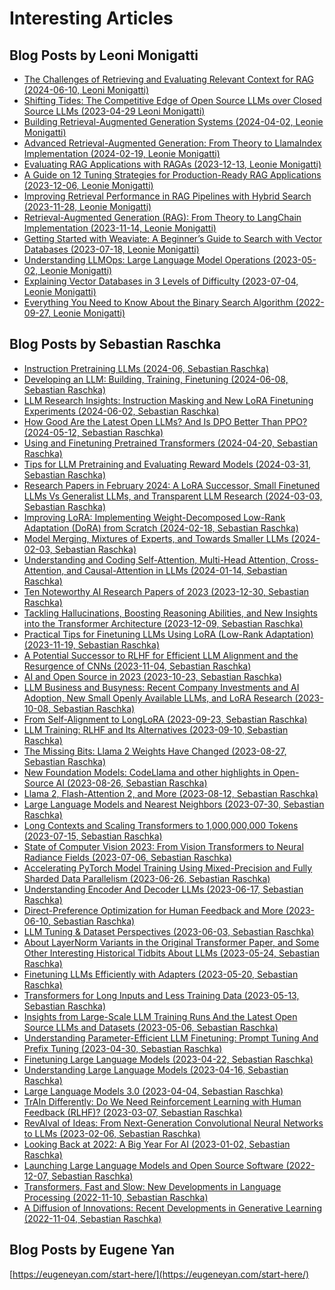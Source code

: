 # Interesting Articles

## Blog Posts by Leoni Monigatti

- [The Challenges of Retrieving and Evaluating Relevant Context for RAG (2024-06-10, Leoni Monigatti)](https://towardsdatascience.com/the-challenges-of-retrieving-and-evaluating-relevant-context-for-rag-e362f6eaed34)
- [Shifting Tides: The Competitive Edge of Open Source LLMs over Closed Source LLMs (2023-04-29 Leoni Monigatti)](https://towardsdatascience.com/shifting-tides-the-competitive-edge-of-open-source-llms-over-closed-source-llms-aee76018b5c7)
- [Building Retrieval-Augmented Generation Systems (2024-04-02, Leonie Monigatti)]()
- [Advanced Retrieval-Augmented Generation: From Theory to LlamaIndex Implementation (2024-02-19, Leonie Monigatti)]()
- [Evaluating RAG Applications with RAGAs (2023-12-13, Leonie Monigatti)]()
- [A Guide on 12 Tuning Strategies for Production-Ready RAG Applications (2023-12-06, Leonie Monigatti)]()
- [Improving Retrieval Performance in RAG Pipelines with Hybrid Search (2023-11-28, Leonie Monigatti)]()
- [Retrieval-Augmented Generation (RAG): From Theory to LangChain Implementation (2023-11-14, Leonie Monigatti)]()
- [Getting Started with Weaviate: A Beginner’s Guide to Search with Vector Databases (2023-07-18, Leonie Monigatti)]()
- [Understanding LLMOps: Large Language Model Operations (2023-05-02, Leonie Monigatti)]()
- [Explaining Vector Databases in 3 Levels of Difficulty (2023-07-04, Leonie Monigatti)]()
- [Everything You Need to Know About the Binary Search Algorithm (2022-09-27, Leonie Monigatti)](https://medium.com/towards-data-science/everything-you-need-to-know-about-the-binary-search-algorithm-6bc4f9a3127d)


<!--
- [The Kaggle Blueprints: Unlocking Winning Approaches to Data Science Competitions (2023-03-01, Leonie Monigatti)]()
- [The Challenges of Retrieving and Evaluating Relevant Context for RAG (2023-06-10, Leonie Monigatti)]()
- [Shifting Tides: The Competitive Edge of Open Source LLMs over Closed Source LLMs (2023-04-29, Leonie Monigatti)]()
- [Intro to DSPy: Goodbye Prompting, Hello Programming! (2023-02-27, Leonie Monigatti)]()
- [2023 in Review: Recapping the Post-ChatGPT Era and What to Expect for 2024 (2023-12-18, Leonie Monigatti)]()
- [Recreating Amazon’s New Generative AI Feature: Product Review Summaries (2023-11-21, Leonie Monigatti)]()
- [Recreating Andrej Karpathy’s Weekend Project — a Movie Search Engine (2023-11-07, Leonie Monigatti)]()
- [Why OpenAI’s API Is More Expensive for Non-English Languages (2023-08-16, Leonie Monigatti)]()
- [Towards Green AI: How to Make Deep Learning Models More Efficient in Production (2023-08-08, Leonie Monigatti)]()
- [Easily Estimate Your OpenAI API Costs with Tiktoken (2023-08-01, Leonie Monigatti)]()
- [Boosting PyTorch Inference on CPU: From Post-Training Quantization to Multithreading (2023-06-13, Leonie Monigatti)]()
- [10 Exciting Project Ideas Using Large Language Models (LLMs) for Your Portfolio (2023-05-15, Leonie Monigatti)]()
- [Getting Started with LangChain: A Beginner’s Guide to Building LLM-Powered Applications (2023-04-25, Leonie Monigatti)]()
- [Cutout, Mixup, and Cutmix: Implementing Modern Image Augmentations in PyTorch (2023-04-14, Leonie Monigatti)]()
- [How to Save and Load Your Neural Networks in Python (2023-04-05, Leonie Monigatti)]()
- [2 Simple Steps To Reduce the Memory Usage of Your Pandas Dataframe (2023-03-21, Leonie Monigatti)]()
- [How to Handle Large Datasets in Python (2022-06-26, Leonie Monigatti)](https://medium.com/towards-data-science/how-to-handle-large-datasets-in-python-1f077a7e7ecf)
-->

## Blog Posts by Sebastian Raschka

- [Instruction Pretraining LLMs (2024-06, Sebastian Raschka)](https://magazine.sebastianraschka.com/p/instruction-pretraining-llms)
- [Developing an LLM: Building, Training, Finetuning (2024-06-08, Sebastian Raschka)](https://magazine.sebastianraschka.com/p/llms-building-training-finetuning)
- [LLM Research Insights: Instruction Masking and New LoRA Finetuning Experiments (2024-06-02, Sebastian Raschka)](https://magazine.sebastianraschka.com/p/llm-research-insights-instruction)
- [How Good Are the Latest Open LLMs? And Is DPO Better Than PPO? (2024-05-12, Sebastian Raschka)](https://magazine.sebastianraschka.com/p/how-good-are-the-latest-open-llms)
- [Using and Finetuning Pretrained Transformers (2024-04-20, Sebastian Raschka)](https://magazine.sebastianraschka.com/p/using-and-finetuning-pretrained-transformers)
- [Tips for LLM Pretraining and Evaluating Reward Models (2024-03-31, Sebastian Raschka)](https://magazine.sebastianraschka.com/p/tips-for-llm-pretraining-and-evaluating-rms)
- [Research Papers in February 2024: A LoRA Successor, Small Finetuned LLMs Vs Generalist LLMs, and Transparent LLM Research (2024-03-03, Sebastian Raschka)](https://magazine.sebastianraschka.com/p/research-papers-in-february-2024)
- [Improving LoRA: Implementing Weight-Decomposed Low-Rank Adaptation (DoRA) from Scratch (2024-02-18, Sebastian Raschka)](https://magazine.sebastianraschka.com/p/lora-and-dora-from-scratch)
- [Model Merging, Mixtures of Experts, and Towards Smaller LLMs (2024-02-03, Sebastian Raschka)](https://magazine.sebastianraschka.com/p/research-papers-in-january-2024)
- [Understanding and Coding Self-Attention, Multi-Head Attention, Cross-Attention, and Causal-Attention in LLMs (2024-01-14, Sebastian Raschka)](https://magazine.sebastianraschka.com/p/understanding-and-coding-self-attention)
- [Ten Noteworthy AI Research Papers of 2023 (2023-12-30, Sebastian Raschka)](https://magazine.sebastianraschka.com/p/10-ai-research-papers-2023)
- [Tackling Hallucinations, Boosting Reasoning Abilities, and New Insights into the Transformer Architecture (2023-12-09, Sebastian Raschka)](https://magazine.sebastianraschka.com/p/research-papers-in-november-2023)
- [Practical Tips for Finetuning LLMs Using LoRA (Low-Rank Adaptation) (2023-11-19, Sebastian Raschka)](https://magazine.sebastianraschka.com/p/practical-tips-for-finetuning-llms)
- [A Potential Successor to RLHF for Efficient LLM Alignment and the Resurgence of CNNs (2023-11-04, Sebastian Raschka)](https://magazine.sebastianraschka.com/p/research-papers-october-2023)
- [AI and Open Source in 2023 (2023-10-23, Sebastian Raschka)](https://magazine.sebastianraschka.com/p/ai-and-open-source-in-2023)
- [LLM Business and Busyness: Recent Company Investments and AI Adoption, New Small Openly Available LLMs, and LoRA Research (2023-10-08, Sebastian Raschka)](https://magazine.sebastianraschka.com/p/ahead-of-ai-12-llm-businesses)
- [From Self-Alignment to LongLoRA (2023-09-23, Sebastian Raschka)](https://magazine.sebastianraschka.com/p/research-highlights-in-three-sentences-3d5)
- [LLM Training: RLHF and Its Alternatives (2023-09-10, Sebastian Raschka)](https://magazine.sebastianraschka.com/p/llm-training-rlhf-and-its-alternatives)
- [The Missing Bits: Llama 2 Weights Have Changed (2023-08-27, Sebastian Raschka)](https://magazine.sebastianraschka.com/p/the-missing-bits-llama-2-weights)
- [New Foundation Models: CodeLlama and other highlights in Open-Source AI (2023-08-26, Sebastian Raschka)](https://magazine.sebastianraschka.com/p/ahead-of-ai-11-new-foundation-models)
- [Llama 2, Flash-Attention 2, and More (2023-08-12, Sebastian Raschka)](https://magazine.sebastianraschka.com/p/research-highlights-in-three-sentences)
- [Large Language Models and Nearest Neighbors (2023-07-30, Sebastian Raschka)](https://magazine.sebastianraschka.com/p/large-language-models-and-nearest)
- [Long Contexts and Scaling Transformers to 1,000,000,000 Tokens (2023-07-15, Sebastian Raschka)](https://magazine.sebastianraschka.com/p/ai-research-highlights-in-3-sentences-738)
- [State of Computer Vision 2023: From Vision Transformers to Neural Radiance Fields (2023-07-06, Sebastian Raschka)](https://magazine.sebastianraschka.com/p/ahead-of-ai-10-state-of-computer)
- [Accelerating PyTorch Model Training Using Mixed-Precision and Fully Sharded Data Parallelism (2023-06-26, Sebastian Raschka)](https://magazine.sebastianraschka.com/p/accelerating-pytorch-model-training)
- [Understanding Encoder And Decoder LLMs (2023-06-17, Sebastian Raschka)](https://magazine.sebastianraschka.com/p/understanding-encoder-and-decoder)
- [Direct-Preference Optimization for Human Feedback and More (2023-06-10, Sebastian Raschka)](https://magazine.sebastianraschka.com/p/ai-research-highlights-in-3-sentences-2a1)
- [LLM Tuning & Dataset Perspectives (2023-06-03, Sebastian Raschka)](https://magazine.sebastianraschka.com/p/ahead-of-ai-9-llm-tuning-and-dataset)
- [About LayerNorm Variants in the Original Transformer Paper, and Some Other Interesting Historical Tidbits About LLMs (2023-05-24, Sebastian Raschka)](https://magazine.sebastianraschka.com/p/why-the-original-transformer-figure)
- [Finetuning LLMs Efficiently with Adapters (2023-05-20, Sebastian Raschka)](https://magazine.sebastianraschka.com/p/finetuning-llms-with-adapters)
- [Transformers for Long Inputs and Less Training Data (2023-05-13, Sebastian Raschka)](https://magazine.sebastianraschka.com/p/ai-research-highlights-in-3-sentences)
- [Insights from Large-Scale LLM Training Runs And the Latest Open Source LLMs and Datasets (2023-05-06, Sebastian Raschka)](https://magazine.sebastianraschka.com/p/ahead-of-ai-8-the-latest-open-source)
- [Understanding Parameter-Efficient LLM Finetuning: Prompt Tuning And Prefix Tuning (2023-04-30, Sebastian Raschka)](https://magazine.sebastianraschka.com/p/understanding-parameter-efficient)
- [Finetuning Large Language Models (2023-04-22, Sebastian Raschka)](https://magazine.sebastianraschka.com/p/finetuning-large-language-models)
- [Understanding Large Language Models (2023-04-16, Sebastian Raschka)](https://magazine.sebastianraschka.com/p/understanding-large-language-models)
- [Large Language Models 3.0 (2023-04-04, Sebastian Raschka)](https://magazine.sebastianraschka.com/p/ahead-of-ai-7-large-language-models)
- [TrAIn Differently: Do We Need Reinforcement Learning with Human Feedback (RLHF)? (2023-03-07, Sebastian Raschka)](https://magazine.sebastianraschka.com/p/ahead-of-ai-6-train-differently)
- [RevAIval of Ideas: From Next-Generation Convolutional Neural Networks to LLMs (2023-02-06, Sebastian Raschka)](https://magazine.sebastianraschka.com/p/ahead-of-ai-5-revaival-of-ideas)
- [Looking Back at 2022: A Big Year For AI (2023-01-02, Sebastian Raschka)](https://magazine.sebastianraschka.com/p/ahead-of-ai-4-a-big-year-for-ai)
- [Launching Large Language Models and Open Source Software (2022-12-07, Sebastian Raschka)](https://magazine.sebastianraschka.com/p/ahead-of-ai-3-ainnouncements)
- [Transformers, Fast and Slow: New Developments in Language Processing (2022-11-10, Sebastian Raschka)](https://magazine.sebastianraschka.com/p/ahead-of-ai-2-transformers-fast-and)
- [A Diffusion of Innovations: Recent Developments in Generative Learning (2022-11-04, Sebastian Raschka)](https://magazine.sebastianraschka.com/p/ahead-of-ai-1-a-diffusion-of-innovations)


## Blog Posts by Eugene Yan

[https://eugeneyan.com/start-here/](https://eugeneyan.com/start-here/)
